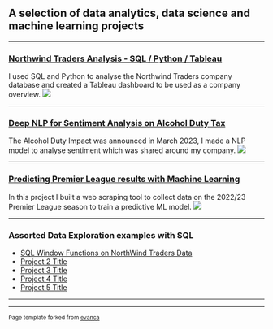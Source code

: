 ## A selection of data analytics, data science and machine learning projects

---

### [Northwind Traders Analysis - SQL / Python / Tableau](/sample_page)
I used SQL and Python to analyse the Northwind Traders company database and created a Tableau dashboard to be used as a company overview. 
<img src="images/dummy_thumbnail.jpg?raw=true"/>

---
### [Deep NLP for Sentiment Analysis on Alcohol Duty Tax](/pdf/sample_presentation.pdf)
The Alcohol Duty Impact was announced in March 2023, I made a NLP model to analyse sentiment which was shared around my company.
<img src="images/dummy_thumbnail.jpg?raw=true"/>

---

### [Predicting Premier League results with Machine Learning](http://example.com/)
In this project I built a web scraping tool to collect data on the 2022/23 Premier League season to train a predictive ML model.
<img src="images/dummy_thumbnail.jpg?raw=true"/>

---

### Assorted Data Exploration examples with SQL

- [SQL Window Functions on NorthWind Traders Data](http://example.com/)
- [Project 2 Title](http://example.com/)
- [Project 3 Title](http://example.com/)
- [Project 4 Title](http://example.com/)
- [Project 5 Title](http://example.com/)

---




---
<p style="font-size:11px">Page template forked from <a href="https://github.com/evanca/quick-portfolio">evanca</a></p>
<!-- Remove above link if you don't want to attibute -->
